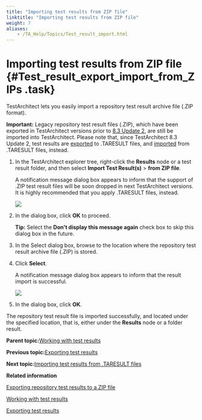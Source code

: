 ```yaml
--- 
title: "Importing test results from ZIP file"
linktitle: "Importing test results from ZIP file"
weight: 7
aliases: 
    - /TA_Help/Topics/Test_result_import.html
---
```

# Importing test results from ZIP file {#Test_result_export_import_from_ZIPs .task}

TestArchitect lets you easily import a repository test result archive file \(.ZIP format\).

**Important:** Legacy repository test result files \(.ZIP\), which have been exported in TestArchitect versions prior to [8.3 Update 2](../../TA_ReleaseNotes/DITA_source/Whats_New_8.3_update_2.html), are still be imported into TestArchitect. Please note that, since TestArchitect 8.3 Update 2, test results are [exported](ug_test_results_export_TARESULT.html) to .TARESULT files, and [imported](ug_importing_test_results.html) from .TARESULT files, instead.

1.  In the TestArchitect explorer tree, right-click the **Results** node or a test result folder, and then select **Import Test Result\(s\)** \> **from ZIP file**.

    A notification message dialog box appears to inform that the support of .ZIP test result files will be soon dropped in next TestArchitect versions. It is highly recommended that you apply .TARESULT files, instead.

    ![](../Images/Import_zip_result_notification.png)

2.  In the dialog box, click **OK** to proceed.

    **Tip:** Select the **Don't display this message again** check box to skip this dialog box in the future.

3.  In the Select dialog box, browse to the location where the repository test result archive file \(.ZIP\) is stored.

4.  Click **Select**.

    A notification message dialog box appears to inform that the result import is successful.

    ![](../Images/Import_test_res_success.png)

5.  In the dialog box, click **OK**.


The repository test result file is imported successfully, and located under the specified location, that is, either under the **Results** node or a folder result.

**Parent topic:**[Working with test results](../../TA_Help/Topics/Test_result.html)

**Previous topic:**[Exporting test results](../../TA_Help/Topics/Test_result_export.html)

**Next topic:**[Importing test results from .TARESULT files](../../TA_Help/Topics/ug_importing_test_results.html)

**Related information**  


[Exporting repository test results to a ZIP file](../../TA_Help/Topics/Test_result_export_ZIP.html)

[Working with test results](../../TA_Help/Topics/Test_result.html)

[Exporting test results](../../TA_Help/Topics/Test_result_export.html)

